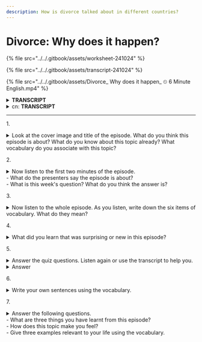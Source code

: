 ```yaml
---
description: How is divorce talked about in different countries?
---
```


# Divorce: Why does it happen?

{% file src="../../.gitbook/assets/worksheet-241024" %}

{% file src="../../.gitbook/assets/transcript-241024" %}

{% file src="../../.gitbook/assets/Divorce_ Why does it happen_ ⏲ 6 Minute English.mp4" %}

<details>

<summary><strong>TRANSCRIPT</strong></summary>

**Phil**\
Hello. This is 6 Minute English from BBC Learning English. I’m Phil.

**Georgie**\
And I’m Georgie.

**Phil**\
In the words of a famous 1960s pop song, ‘breaking up is hard to do’. Divorce, when a married couple who no longer want to be together separate, can be one of life’s toughest experiences.

**Georgie**\
During the 1990s, divorce rates in Europe and America were the highest in the world, with almost half of all marriages ending in divorce. But since then, the trend has reversed and divorce rates in the West have slowed. Meanwhile, however, the number of couples divorcing in other parts of the world is on the rise.

**Phil**\
In this programme we’ll be hearing how divorce is talked about in different countries. And, as usual, we’ll be learning some useful new vocabulary. But first, I have a question for you, Georgie. In Britain, one day of the year in particular is known by divorce lawyers and relationship counsellors as ‘Divorce Day’, but which day is it?

a)    Christmas Day?\
b)    the first Monday of the new year? or,\
c)    Midsummer’s Day, the 24th of June?

**Georgie**\
Hmm, I think ‘Divorce Day’ is the first Monday of the year.

**Phil**\
OK, Georgie. We’ll find out if that’s the correct answer later in the programme. Getting married very young, and differences between partners’ backgrounds or interests are two common causes for couples to grow apart. Today, Marina Adshade is a professor at the University of British Columbia who studies the economics of sex and relationships, but her life has a very different beginning, as she told BBC World Service programme, The Global Story:

**Marina Adshade**\
I married really young, I had no education, I married somebody who is older than me, who had a lot of education and our relationship worked well for a while. And then in my late 20s I decided to go back to school, I no longer wanted to be a **stay-at-home mother** which was what I was doing in my 20s, and that change in our situation for us just became completely **unresolvable**. And I think this is true for a lot of marriages because people’s situation changes over their lives, maybe they want children then maybe they **change their minds**.

**Georgie**\
Marina started her married life as a **stay-at-home mum** – a woman who stays home to take care of the children and manage the household.

**Phil**\
Marina married an older man, and although their relationship started well, over time they developed different ideas about what they wanted from life. Marina and her husband **changed their minds** - they changed an earlier decision they had made.

**Georgie**\
Growing apart is one of the most frequently given reasons for divorce, and eventually Marina and her husband’s problems became **unresolvable** – not able to be fixed or satisfactorily ended. Marina’s experience is typical of someone who finds themself trapped in a marriage that no longer works. Yet unfortunately, due to economic or emotional reasons, many people stay trapped.

**Phil**\
So, what can be done? Now, some countries are looking to the authorities, rather than the couple themselves, for a solution. Here, Lucy Hockings, presenter of BBC World Service’s The Global Story and divorce counsellor, Joanna Gosling, discuss a new strategy being used in China:

**Lucy Hockings**\
There was an interesting thing they did in China where they introduced this **cooling-off period**. So, the government enforced this. Does that work when the government **intervenes** in a situation like this and makes people behave or do things in a certain way?

**Joanna Gosling**\
If nothing changes in the dynamic between two people, being told that they've got to cool off and wait a bit longer, I don't think is going to make them suddenly realise that they want to be together. It might be an idea for states to invest in communication programmes for these couples ‘cause that's **invariably** why relationships fall apart.

**Georgie**\
In response to rising divorce rates, in 2021 the Chinese government introduced a 30-day **cooling-off period** for couples wanting to separate. A **cooling-off period** is a period of time in which two groups who are arguing can try to improve the situation before taking further action. However, it’s unusual for governments to **intervene** - to become involved - in people’s private lives this way.&#x20;

**Phil**\
Joanna doubts a **cooling-off period** will work, especially as the main reason for relationships failing is non-communication. She says a lack of communication is **invariably** - or always - the reason for divorce. On the plus side, by communicating openly, maybe with the professional help of a relationship counsellor, saving a marriage is possible.

**Georgie**\
I think it’s time you reveal the answer to your question, Phil. You asked about ‘Divorce Day’ in Britain, and I guessed it was the first Monday of the new year.

**Phil**\
Good guess Georgie, because that’s the correct answer! ‘Divorce Day’ is the first Monday of the year. OK, let’s recap the vocabulary we’ve learned in this programme, starting with **stay-at-home mum**, a phrase for a woman who stays home to care for her children and manage the household.

**Georgie**\
If you **change your mind**, you change an earlier decision you made or opinion you had.

**Phil**\
If a problem is **unresolvable**, it cannot be satisfactorily solved or fixed.&#x20;

**Georgie**\
A **cooling-off period** is a period of time for two people to try to resolve their differences. It can also mean an agreed length of time in which someone can change their mind about something they’ve agreed to buy.

**Phil**\
To **intervene** means to become involved in a difficult situation in order to improve it.

**Georgie**\
And finally, the adverb **invariably** means always. Once again our six minutes are up, but remember to join us again next time for more trending topics and useful vocabulary. Goodbye for now!

**Phil**\
Bye!

</details>

<details>

<summary>cn: <strong>TRANSCRIPT</strong></summary>

#### 节目介绍

**菲尔** 大家好，欢迎收听 BBC 学英语的《6分钟英语》。我是菲尔。

**乔琪** 我是乔琪。

**菲尔** 正如上世纪60年代一首著名流行歌曲所唱的：“分手很难。”离婚，即一对已婚夫妇决定分开，不再在一起生活，可能是人生中最艰难的经历之一。

**乔琪** 在1990年代，欧洲和美国的离婚率位居全球最高，几乎有一半的婚姻以离婚告终。但自那以后，这一趋势发生了逆转，西方国家的离婚率开始下降。然而，其他地区的离婚人数却在上升。

**菲尔** 在本期节目中，我们将听到关于不同国家如何讨论离婚的话题。当然，我们也会学到一些实用的新词汇。不过首先，我有一个问题要问乔琪。在英国，有一天被离婚律师和婚姻顾问称为“离婚日”，请问是哪一天？

a) 圣诞节？\
b) 新年后的第一个星期一？\
c) 仲夏节（6月24日）？

**乔琪** 嗯，我认为“离婚日”是新年后的第一个星期一。

**菲尔** 好的，乔琪。稍后我们会揭晓正确答案。过早结婚，以及夫妻背景或兴趣的不同，是导致夫妻关系渐行渐远的常见原因之一。今天，我们将听到来自不列颠哥伦比亚大学研究性别经济学和人际关系的教授 Marina Adshade 的故事。她在 BBC 世界服务的节目《全球故事》中讲述了自己的经历：

#### Marina 的故事

**Marina Adshade** 我结婚很早，没有接受过教育。我嫁给了一个比我年长且受过高等教育的人。我们的婚姻起初还算顺利。但到了我二十多岁时，我决定回到学校，不再想做家庭主妇，这改变了我们的生活状况，最终变得无法解决。我认为很多婚姻都是这样，因为人们的生活情况会随着时间而改变，可能起初想要孩子，但后来又改变了主意。

**乔琪** Marina 起初是家庭主妇，即留在家中照顾孩子并打理家务的女性。

**菲尔** Marina 嫁给了一位年长的男性，尽管他们的关系一开始不错，但随着时间推移，他们对生活的期望逐渐产生了分歧。她和丈夫改变了最初的决定，也就是“改变了主意”。

**乔琪** 感情渐行渐远是离婚最常见的原因之一，最终 Marina 和她丈夫的问题变得无法解决，也就是“无法被修复或满意地解决”。她的经历对那些身陷无法维持的婚姻中的人来说非常典型。但遗憾的是，出于经济或情感原因，很多人仍然被困在这样的婚姻中。

#### 政府干预的讨论

**菲尔** 那么，有什么解决办法呢？现在，一些国家开始依赖官方的干预，而不是仅靠夫妻双方自行解决。BBC 世界服务的节目主持人 Lucy Hockings 和离婚顾问 Joanna Gosling 讨论了中国正在采取的新策略：

**Lucy Hockings** 中国引入了一个有趣的措施，即“冷静期”。这是由政府强制推行的。政府在这种情况下介入并要求人们冷静下来，这种做法有效吗？

**Joanna Gosling** 如果两人之间的关系动态没有变化，要求他们冷静下来并等一段时间，我认为并不会让他们突然意识到自己还想在一起。或许政府可以考虑为这些夫妻投资沟通培训项目，因为沟通不畅几乎总是导致感情破裂的原因。

**乔琪** 为了应对不断上升的离婚率，中国政府在2021年引入了30天的“冷静期”，即双方可以在这一时间段内尝试改善关系后再决定是否继续离婚。然而，政府干预私人生活是比较少见的做法。

**菲尔** Joanna 对“冷静期”是否有效表示怀疑，尤其是因为导致关系破裂的主要原因是不沟通。她说，缺乏沟通几乎总是离婚的原因。但积极的一面是，通过开放沟通，或在婚姻顾问的专业帮助下，挽救婚姻是有可能的。

#### 结尾与词汇总结

**乔琪** 我觉得是时候揭晓你的问题答案了，菲尔。你问我英国的“离婚日”是哪一天，我猜是新年后的第一个星期一。

**菲尔** 猜得不错，乔琪，因为这是正确答案！“离婚日”就是新年后的第一个星期一。好了，让我们回顾一下本期节目学到的词汇，首先是“家庭主妇”，指的是留在家里照顾孩子和管理家务的女性。

**乔琪** “改变主意”指的是改变自己之前的决定或看法。

**菲尔** 如果一个问题是“无法解决的”，就意味着它无法被满意地解决或修复。

**乔琪** “冷静期”指的是双方在做出进一步决定之前，尝试解决分歧的一段时间。这也可以指某人在同意购买某物后，有一段时间可以改变主意。

**菲尔** “干预”指的是为了改善困难局面而主动介入。

**乔琪** 最后，“invariably”这个副词意味着“总是”。

再次提醒，六分钟又结束了，别忘了下次继续收听我们的节目，了解更多热门话题和实用词汇。现在说再见吧！

**菲尔** 再见！

</details>

***

1\.

<details>

<summary>Look at the cover image and title of the episode. What do you think this episode is about? What do you know about this topic already? What vocabulary do you associate with this topic?</summary>



</details>

2\.

<details>

<summary>Now listen to the first two minutes of the episode.<br>- What do the presenters say the episode is about?<br>- What is this week's question? What do you think the answer is?</summary>

**What do the presenters say the episode is about?**

* **Answer**: The episode discusses divorce and explores how different countries view and handle divorce.

**What is this week’s question? What do you think the answer is?**

* **Question**: In Britain, one day of the year is known as ‘Divorce Day’. Which day is it?
  * a) Christmas Day
  * b) the first Monday of the new year
  * c) Midsummer’s Day (June 24)
* **Answer**: b) the first Monday of the new year.
*   In Britain, one day of the year in particular is known by divorce lawyers and relationship counsellors as ‘Divorce Day’, but which day is it?

    a)    Christmas Day?\
    b)    the first Monday of the new year? or,\
    c)    Midsummer’s Day, the 24th of June?

    Listen to the programme to hear the answer.

cn:

**Presenters提到本期节目的主题是什么？**

* **答案**：本期节目讨论的是“离婚”，并且探讨了不同国家对于离婚的看法和处理方式。

**本周的问题是什么？**

* **问题**：在英国，有一天被称为“离婚日”，是哪一天？
  * a) 圣诞节
  * b) 新年后的第一个星期一
  * c) 仲夏节（6月24日）
* **答案**：b) 新年后的第一个星期一。

</details>

3\.

<details>

<summary>Now listen to the whole episode. As you listen, write down the six items of vocabulary. What do they mean?</summary>

Write down the six vocabulary items mentioned in the episode and their meanings.

a) **stay-at-home mum**

* Meaning: A woman who stays home to take care of her children and manage the household.

b) **change your mind**

* Meaning: To change an earlier decision or opinion you had.

c) **unresolvable**

* Meaning: A problem that cannot be satisfactorily solved or fixed.

d) **cooling-off period**

* Meaning: A period of time during which two parties in a disagreement can try to resolve their issues before taking further action. It can also refer to a time frame in which a person can decide to cancel a purchase.

e) **intervene**

* Meaning: To become involved in a difficult situation in order to improve it.

f) **invariably**

* Meaning: Always; on every occasion.

cn:

请写出节目中提到的六个词汇，并解释其含义。

a) **stay-at-home mum**

* 意思：全职妈妈，指在家照顾孩子和管理家庭的女性。

b) **change your mind**

* 意思：改变之前做出的决定或观点。

c) **unresolvable**

* 意思：无法解决或无法得到满意结果的问题。

d) **cooling-off period**

* 意思：冷静期，指双方在采取进一步行动前，尝试改善情况的一段时间；或者指购买后可改变主意的时间段。

e) **intervene**

* 意思：干预，指为了改善某种困境而介入其中。

f) **invariably**

* 意思：总是；在任何情况下都如此。

</details>

4\.

<details>

<summary>What did you learn that was surprising or new in this episode?</summary>

* **Answer**:
  1. Divorce rates in Europe and America were very high in the 1990s, reaching almost 50%.
  2. In 2021, China introduced a 30-day cooling-off period for couples seeking divorce.
  3. Lack of communication is cited as a primary reason for the breakdown of relationships.

cn:

**节目中有哪些让你感到惊讶或新的信息？**

* **答案**：
  * 20世纪90年代，欧洲和美国的离婚率曾是全球最高。
  * 中国在2021年引入了“冷静期”政策，以应对不断上升的离婚率。
  * 沟通不畅通常是导致离婚的主要原因。

</details>

5\.

<details>

<summary>Answer the quiz questions. Listen again or use the transcript to help you.</summary>

1. What was the divorce rate in Europe and America during the 1990s?

a) almost 50%\
b) almost 70%\
c) almost 90%

2. Which phrase describes 'a woman who stays home to take care of the children and manage the household'?

a) stay-at-home mum\
b) soccer mum\
c) single mum

3. What is a 'cooling-off period'?

a) time for a cold bath after a sauna\
b) time for two people who are arguing to try to improve the situation\
c) time to recover after having an illness

4. Which word describes a problem which is 'unable to be brought to a satisfactory resolution'?

a) solvable\
b) resolvable\
c) unresolvable

5. "When Imogen's parents were not able to support her, the school \_\_\_\_\_\_\_\_ to help".

a) interfered\
b) intervened\
c) interrupted

6. Which word is closest in meaning to 'invariably'?

a) usually\
b) always\
c) occasionally

</details>

<details>

<summary>Answer</summary>

1a, 2a, 3b, 4c, 5b, 6b

1. 20世纪90年代，欧洲和美国的离婚率是多少？
   * **答案**：a) 近50%。
2. 哪个短语描述了“在家照顾孩子和管理家庭的女性”？
   * **答案**：a) stay-at-home mum。
3. “冷静期”是什么意思？
   * **答案**：b) 为争吵的双方提供时间来尝试改善情况的时间段。
4. 哪个词描述了“无法得到满意解决”的问题？
   * **答案**：c) unresolvable。
5. “当Imogen的父母无法支持她时，学校\_\_\_\_\_\_去帮助她”。
   * **答案**：b) intervened。
6. 哪个词最接近“invariably”的意思？
   * **答案**：b) always。

</details>

6\.

<details>

<summary>Write your own sentences using the vocabulary.</summary>

1. **Stay-at-home mum**
   * After careful consideration, Laura chose to be a stay-at-home mum, prioritizing the upbringing of her children and managing household responsibilities full-time.
2. **Change your mind**
   * The CEO initially planned to cut the project, but after reviewing the market potential, he changed his mind and decided to invest further.
3. **Unresolvable**
   * Despite numerous mediation sessions, the conflict between the two departments proved to be unresolvable, leading to a restructuring of the company’s teams.
4. **Cooling-off period**
   * The new consumer protection law mandates a 30-day cooling-off period, allowing buyers time to reconsider their purchase decisions without any financial penalty.
5. **Intervene**
   * The government had to intervene in the escalating labor dispute to prevent a nationwide strike that could disrupt essential services.
6. **Invariably**
   * Invariably, the most successful negotiations are those where both parties actively listen and communicate their needs effectively.

#### 1. **Stay-at-home mum (全职妈妈)**

* **句子**：经过深思熟虑，Laura 决定成为一名全职妈妈，优先考虑孩子的成长，并全职管理家庭事务。
* **解释**：全职妈妈是指在家照顾孩子和管理家庭的女性。这个角色通常涉及到放弃职场工作，专注于家庭责任。

#### 2. **Change your mind (改变主意)**

* **句子**：CEO 最初计划取消这个项目，但在审查市场潜力后，他改变了主意，决定进一步投资。
* **解释**：改变主意指的是对之前做出的决定或看法有所改变，通常是在获取了新的信息或有了新的思考后做出的。

#### 3. **Unresolvable (无法解决的)**

* **句子**：尽管进行了多次调解，两部门之间的冲突依然无法解决，最终公司决定重组团队。
* **解释**：无法解决的，指问题无法得到满意的解决方案或无法达成共识，这可能会导致僵局或进一步的变动。

#### 4. **Cooling-off period (冷静期)**

* **句子**：新的消费者保护法规定了30天的冷静期，让购买者在这段时间内可以重新考虑购买决定而不需支付任何罚款。
* **解释**：冷静期是一段时间，允许双方在采取进一步行动前缓和情绪，重新评估情况。它通常用于购买合同或离婚程序，以防止冲动决定。

#### 5. **Intervene (干预)**

* **句子**：政府不得不干预不断升级的劳资纠纷，以防止全国性罢工扰乱重要的公共服务。
* **解释**：干预指为了改善或控制一种不利局势而主动介入。政府、组织或个人可能会干预，以缓解紧张或防止事态恶化。

#### 6. **Invariably (总是，必然地)**

* **句子**：成功的谈判几乎总是发生在双方积极倾听并有效沟通各自需求的情况下。
* **解释**：总是或必然地，指在所有情况下或几乎所有情况下都会发生的结果。这是一个强调规律性和一致性的副词。

</details>

7\.

<details>

<summary>Answer the following questions.<br>- What are three things you have learnt from this episode?<br>- How does this topic make you feel?<br>- Give three examples relevant to your life using the vocabulary.</summary>

**What are three things you have learnt from this episode?**

1. Divorce rates have declined in Western countries since the 1990s.
2. China implemented a cooling-off period policy to address rising divorce rates.
3. Communication issues are often the main reason why marriages fail.

**How does this topic make you feel?**

* It highlights the importance of understanding and communication in relationships and the evolving ways societies handle marital issues.

**Give three examples using the vocabulary in sentences relevant to your life:**

1. My sister is a stay-at-home mum who takes great care of her two children.
2. I decided to change my mind about buying the new phone after reading the reviews.
3. There was a cooling-off period after the argument, and both parties agreed to talk it out calmly.

**列出三个从本期节目中学到的信息：**

1. 在西方国家，离婚率在20世纪90年代达到高峰后有所下降。
2. 在中国，政府推行了“冷静期”政策以应对离婚率上升。
3. 沟通不畅几乎总是导致婚姻破裂的主要原因。

**你对这个话题有何感受？**

* 这个话题涉及情感和社会问题，可能引发人们对婚姻中沟通和理解的重要性进行反思。

**用节目中的词汇举三个与生活相关的例子：**

1. **stay-at-home mum**：我的朋友是一位全职妈妈，负责在家照顾她的孩子。
2. **change your mind**：我原本不打算去旅行，但后来我改变了主意。
3. **cooling-off period**：购物网站提供14天的冷静期，让顾客可以在这期间改变购买决定。

</details>

